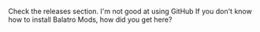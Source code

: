 Check the releases section. I'm not good at using GitHub
If you don't know how to install Balatro Mods, how did you get here?
